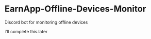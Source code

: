 # EarnApp-Offline-Devices-Monitor
Discord bot for monitoring offline devices

I'll complete this later



